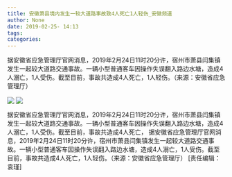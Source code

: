 ```yaml
---
title: 安徽萧县境内发生一较大道路事故致4人死亡1人轻伤_安徽频道
author: None
date: 2019-02-25- 14:13
tags: 
categories: 
---
```

据安徽省应急管理厅官网消息，2019年2月24日11时20分许，宿州市萧县闫集镇发生一起较大道路交通事故。一辆小型普通客车因操作失误翻入路边水塘，造成4人溺亡，1人受伤。截至目前，事故共造成4人死亡，1人轻伤。（来源：安徽省应急管理厅）
<!-- more -->
                
<img align="center" border="0" src="http://p0.ifengimg.com/a/2019_09/cdce5ac51fe6cae_size175_w1162_h777.png" />
                
<img align="center" border="0" src="http://p2.ifengimg.com/a/2016/0810/204c433878d5cf9size1_w16_h16.png" />
            
据安徽省应急管理厅官网消息，2019年2月24日11时20分许，宿州市萧县闫集镇发生一起较大道路交通事故。一辆小型普通客车因操作失误翻入路边水塘，造成4人溺亡，1人受伤。截至目前，事故共造成4人死亡，
据安徽省应急管理厅官网消息，2019年2月24日11时20分许，宿州市萧县闫集镇发生一起较大道路交通事故。一辆小型普通客车因操作失误翻入路边水塘，造成4人溺亡，1人受伤。截至目前，事故共造成4人死亡，1人轻伤。（来源：安徽省应急管理厅）
[责任编辑：袁瑾]
            
